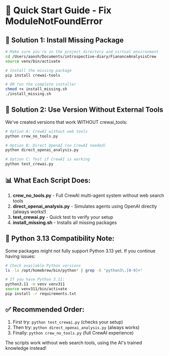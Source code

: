 # 🚀 Quick Start Guide - Fix ModuleNotFoundError

## 🔧 Solution 1: Install Missing Package

```bash
# Make sure you're in the project directory and virtual environment
cd /Users/aansh/Documents/introspective-diary/FiananceAnalysisCrew
source venv/bin/activate

# Install the missing package
pip install crewai-tools

# OR run the complete installer
chmod +x install_missing.sh
./install_missing.sh
```

## 🎯 Solution 2: Use Version Without External Tools

We've created versions that work WITHOUT crewai_tools:

```bash
# Option A: CrewAI without web tools
python crew_no_tools.py

# Option B: Direct OpenAI (no CrewAI needed)
python direct_openai_analysis.py

# Option C: Test if CrewAI is working
python test_crewai.py
```

## 📊 What Each Script Does:

1. **crew_no_tools.py** - Full CrewAI multi-agent system without web search tools
2. **direct_openai_analysis.py** - Simulates agents using OpenAI directly (always works!)
3. **test_crewai.py** - Quick test to verify your setup
4. **install_missing.sh** - Installs all missing packages

## 🐍 Python 3.13 Compatibility Note:

Some packages might not fully support Python 3.13 yet. If you continue having issues:

```bash
# Check available Python versions
ls -la /opt/homebrew/bin/python* | grep -E "python3\.[0-9]+"

# If you have Python 3.11:
python3.11 -m venv venv311
source venv311/bin/activate
pip install -r requirements.txt
```

## ✅ Recommended Order:

1. First try: `python test_crewai.py` (checks your setup)
2. Then try: `python direct_openai_analysis.py` (always works)
3. Finally: `python crew_no_tools.py` (full CrewAI experience)

The scripts work without web search tools, using the AI's trained knowledge instead!
